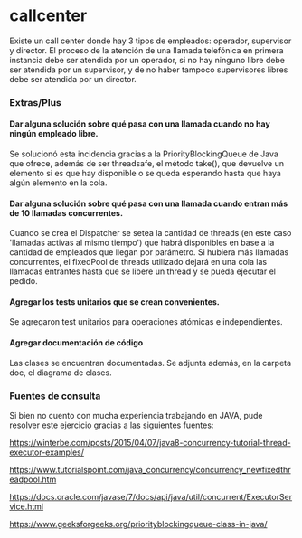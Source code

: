 # callcenter

Existe un call center donde hay 3 tipos de empleados: operador, supervisor
y director. El proceso de la atención de una llamada telefónica en primera
instancia debe ser atendida por un operador, si no hay ninguno libre debe
ser atendida por un supervisor, y de no haber tampoco supervisores libres
debe ser atendida por un director.



### Extras/Plus

#### Dar alguna solución sobre qué pasa con una llamada cuando no hay ningún empleado libre.
Se solucionó esta incidencia gracias a la PriorityBlockingQueue de Java que ofrece, además de ser threadsafe, el método take(), que devuelve un elemento si es que hay disponible o se queda esperando hasta que haya algún elemento en la cola.

#### Dar alguna solución sobre qué pasa con una llamada cuando entran más de 10 llamadas concurrentes.
Cuando se crea el Dispatcher se setea la cantidad de threads (en este caso 'llamadas activas al mismo tiempo') que habrá disponibles en base a la cantidad de empleados que llegan por parámetro. Si hubiera más llamadas concurrentes, el fixedPool de threads utilizado dejará en una cola las llamadas entrantes hasta que se libere un thread y se pueda ejecutar el pedido. 

#### Agregar los tests unitarios que se crean convenientes.
Se agregaron test unitarios para operaciones atómicas e independientes.

#### Agregar documentación de código
Las clases se encuentran documentadas. Se adjunta además, en la carpeta doc, el diagrama de clases.

### Fuentes de consulta
Si bien no cuento con mucha experiencia trabajando en JAVA, pude resolver este ejercicio gracias a las siguientes fuentes:

https://winterbe.com/posts/2015/04/07/java8-concurrency-tutorial-thread-executor-examples/

https://www.tutorialspoint.com/java_concurrency/concurrency_newfixedthreadpool.htm

https://docs.oracle.com/javase/7/docs/api/java/util/concurrent/ExecutorService.html

https://www.geeksforgeeks.org/priorityblockingqueue-class-in-java/

